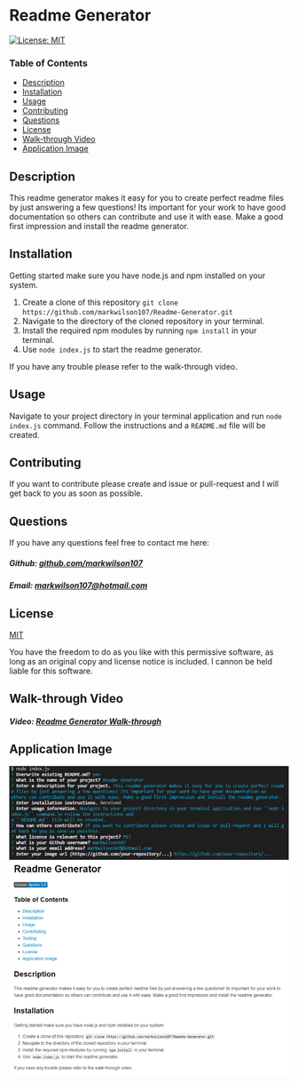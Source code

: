 # Readme Generator

[![License: MIT](https://img.shields.io/badge/License-MIT-yellow.svg)](https://opensource.org/licenses/MIT)

### Table of Contents

- [Description](#description)
- [Installation](#installation)
- [Usage](#usage)
- [Contributing](#contributing)
- [Questions](#questions)
- [License](#license)
- [Walk-through Video](#walk-through-video)
- [Application Image](#application-image)

## Description

This readme generator makes it easy for you to create perfect readme files by just answering a few questions! Its important for your work to have good documentation so others can contribute and use it with ease. Make a good first impression and install the readme generator.

## Installation

Getting started make sure you have node.js and npm installed on your system.

1. Create a clone of this repository ``git clone https://github.com/markwilson107/Readme-Generator.git``
2. Navigate to the directory of the cloned repository in your terminal.
3. Install the required npm modules by running ``npm install`` in your terminal.
4. Use ``node index.js`` to start the readme generator.

If you have any trouble please refer to the walk-through video.

## Usage

Navigate to your project directory in your terminal application and run ``node index.js`` command. Follow the instructions and a ``README.md`` file will be created.

## Contributing

If you want to contribute please create and issue or pull-request and I will get back to you as soon as possible.

## Questions

If you have any questions feel free to contact me here:

 ##### Github: [github.com/markwilson107](https://github.com/markwilson107)

 ##### Email: [markwilson107@hotmail.com](mailto:markwilson107@hotmail.com?subject=[GitHub])

## License

[MIT](https://opensource.org/licenses/MIT)

You have the freedom to do as you like with this permissive software, as long as an original copy and license notice is included. I cannon be held liable for this software.

## Walk-through Video

##### Video: [Readme Generator Walk-through](https://drive.google.com/file/d/1QvjLTv_Rml1mOnN876eHSK2Oz3sm2nkT/view?usp=sharing)

## Application Image

 ![Image of Application]( https://github.com/markwilson107/Readme-Generator/blob/main/images/deployed-application.png)
